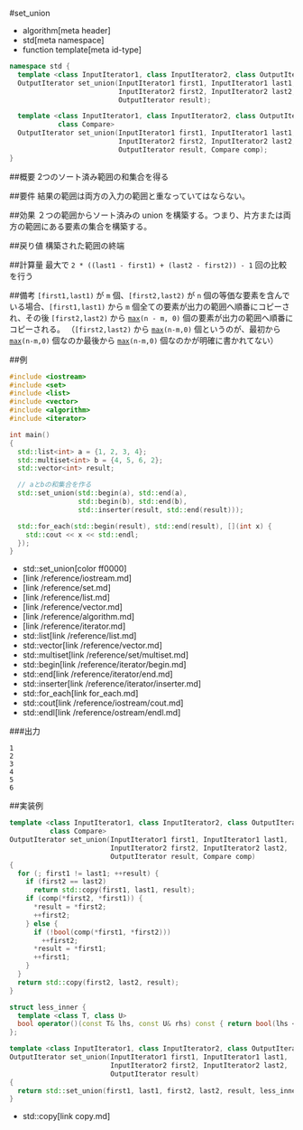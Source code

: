 #set_union
* algorithm[meta header]
* std[meta namespace]
* function template[meta id-type]

```cpp
namespace std {
  template <class InputIterator1, class InputIterator2, class OutputIterator>
  OutputIterator set_union(InputIterator1 first1, InputIterator1 last1,
                           InputIterator2 first2, InputIterator2 last2,
                           OutputIterator result);

  template <class InputIterator1, class InputIterator2, class OutputIterator,
            class Compare>
  OutputIterator set_union(InputIterator1 first1, InputIterator1 last1,
                           InputIterator2 first2, InputIterator2 last2,
                           OutputIterator result, Compare comp);
}
```

##概要
2つのソート済み範囲の和集合を得る


##要件
結果の範囲は両方の入力の範囲と重なっていてはならない。


##効果
２つの範囲からソート済みの union を構築する。つまり、片方または両方の範囲にある要素の集合を構築する。


##戻り値
構築された範囲の終端


##計算量
最大で `2 * ((last1 - first1) + (last2 - first2)) - 1` 回の比較を行う


##備考
`[first1,last1)` が `m` 個、`[first2,last2)` が `n` 個の等価な要素を含んでいる場合、`[first1,last1)` から `m` 個全ての要素が出力の範囲へ順番にコピーされ、その後 `[first2,last2)` から [`max`](max.md)`(n - m, 0)` 個の要素が出力の範囲へ順番にコピーされる。
（`[first2,last2)` から [`max`](max.md)`(n-m,0)` 個というのが、最初から [`max`](max.md)`(n-m,0)` 個なのか最後から [`max`](max.md)`(n-m,0)` 個なのかが明確に書かれてない）



##例
```cpp
#include <iostream>
#include <set>
#include <list>
#include <vector>
#include <algorithm>
#include <iterator>

int main()
{
  std::list<int> a = {1, 2, 3, 4};
  std::multiset<int> b = {4, 5, 6, 2};
  std::vector<int> result;

  // aとbの和集合を作る
  std::set_union(std::begin(a), std::end(a),
                 std::begin(b), std::end(b),
                 std::inserter(result, std::end(result)));

  std::for_each(std::begin(result), std::end(result), [](int x) {
    std::cout << x << std::endl;
  });
}
```
* std::set_union[color ff0000]
* <iostream>[link /reference/iostream.md]
* <set>[link /reference/set.md]
* <list>[link /reference/list.md]
* <vector>[link /reference/vector.md]
* <algorithm>[link /reference/algorithm.md]
* <iterator>[link /reference/iterator.md]
* std::list[link /reference/list.md]
* std::vector[link /reference/vector.md]
* std::multiset[link /reference/set/multiset.md]
* std::begin[link /reference/iterator/begin.md]
* std::end[link /reference/iterator/end.md]
* std::inserter[link /reference/iterator/inserter.md]
* std::for_each[link for_each.md]
* std::cout[link /reference/iostream/cout.md]
* std::endl[link /reference/ostream/endl.md]

###出力
```
1
2
3
4
5
6
```


##実装例
```cpp
template <class InputIterator1, class InputIterator2, class OutputIterator,
          class Compare>
OutputIterator set_union(InputIterator1 first1, InputIterator1 last1,
                         InputIterator2 first2, InputIterator2 last2,
                         OutputIterator result, Compare comp)
{
  for (; first1 != last1; ++result) {
    if (first2 == last2)
      return std::copy(first1, last1, result);
    if (comp(*first2, *first1)) {
      *result = *first2;
      ++first2;
    } else {
      if (!bool(comp(*first1, *first2)))
        ++first2;
      *result = *first1;
      ++first1;
    }
  }
  return std::copy(first2, last2, result);
}

struct less_inner {
  template <class T, class U>
  bool operator()(const T& lhs, const U& rhs) const { return bool(lhs < rhs); }
};

template <class InputIterator1, class InputIterator2, class OutputIterator>
OutputIterator set_union(InputIterator1 first1, InputIterator1 last1,
                         InputIterator2 first2, InputIterator2 last2,
                         OutputIterator result)
{
  return std::set_union(first1, last1, first2, last2, result, less_inner());
}
```
* std::copy[link copy.md]
